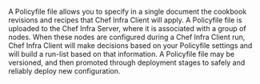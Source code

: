 A Policyfile file allows you to specify in a single document the
cookbook revisions and recipes that Chef Infra Client will apply. A
Policyfile file is uploaded to the Chef Infra Server, where it is
associated with a group of nodes. When these nodes are configured during
a Chef Infra Client run, Chef Infra Client will make decisions based on
your Policyfile settings and will build a run-list based on that
information. A Policyfile file may be versioned, and then promoted
through deployment stages to safely and reliably deploy new
configuration.
